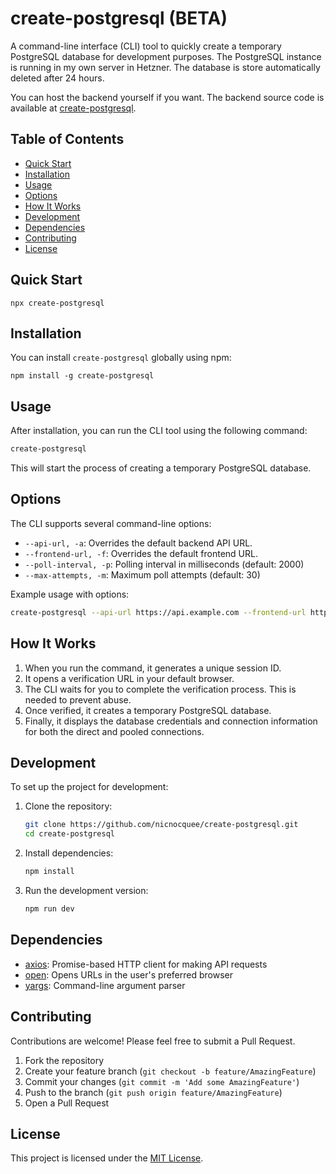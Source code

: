 # create-postgresql (BETA)

A command-line interface (CLI) tool to quickly create a temporary PostgreSQL database for development purposes. The PostgreSQL instance is running in my own server in Hetzner. The database is store automatically deleted after 24 hours.

You can host the backend yourself if you want. The backend source code is available at [create-postgresql](https://github.com/nicnocquee/create-postgresql).

## Table of Contents

- [Quick Start](#quick-start)
- [Installation](#installation)
- [Usage](#usage)
- [Options](#options)
- [How It Works](#how-it-works)
- [Development](#development)
- [Dependencies](#dependencies)
- [Contributing](#contributing)
- [License](#license)

## Quick Start

```shell
npx create-postgresql
```

## Installation

You can install `create-postgresql` globally using npm:

```shell
npm install -g create-postgresql
```

## Usage

After installation, you can run the CLI tool using the following command:

```bash
create-postgresql
```

This will start the process of creating a temporary PostgreSQL database.

## Options

The CLI supports several command-line options:

- `--api-url, -a`: Overrides the default backend API URL.
- `--frontend-url, -f`: Overrides the default frontend URL.
- `--poll-interval, -p`: Polling interval in milliseconds (default: 2000)
- `--max-attempts, -m`: Maximum poll attempts (default: 30)

Example usage with options:

```bash
create-postgresql --api-url https://api.example.com --frontend-url https://app.example.com
```

## How It Works

1. When you run the command, it generates a unique session ID.
2. It opens a verification URL in your default browser.
3. The CLI waits for you to complete the verification process. This is needed to prevent abuse.
4. Once verified, it creates a temporary PostgreSQL database.
5. Finally, it displays the database credentials and connection information for both the direct and pooled connections.

## Development

To set up the project for development:

1. Clone the repository:

   ```bash
   git clone https://github.com/nicnocquee/create-postgresql.git
   cd create-postgresql
   ```

2. Install dependencies:

   ```bash
   npm install
   ```

3. Run the development version:
   ```bash
   npm run dev
   ```

## Dependencies

- [axios](https://github.com/axios/axios): Promise-based HTTP client for making API requests
- [open](https://github.com/sindresorhus/open): Opens URLs in the user's preferred browser
- [yargs](https://github.com/yargs/yargs): Command-line argument parser

## Contributing

Contributions are welcome! Please feel free to submit a Pull Request.

1. Fork the repository
2. Create your feature branch (`git checkout -b feature/AmazingFeature`)
3. Commit your changes (`git commit -m 'Add some AmazingFeature'`)
4. Push to the branch (`git push origin feature/AmazingFeature`)
5. Open a Pull Request

## License

This project is licensed under the [MIT License](LICENSE).
